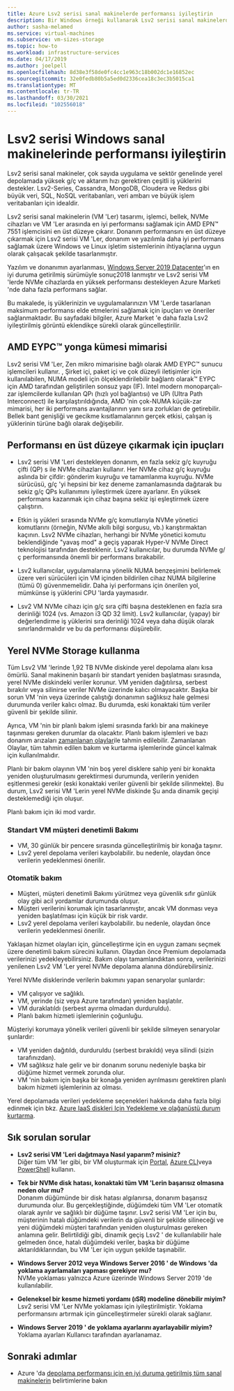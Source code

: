 ```yaml
---
title: Azure Lsv2 serisi sanal makinelerde performansı iyileştirin
description: Bir Windows örneği kullanarak Lsv2 serisi sanal makinelerde çözümünüz için performansı en uygun hale getirmeyi öğrenin.
author: sasha-melamed
ms.service: virtual-machines
ms.subservice: vm-sizes-storage
ms.topic: how-to
ms.workload: infrastructure-services
ms.date: 04/17/2019
ms.author: joelpell
ms.openlocfilehash: 8d38e3f58de0fc4cc1e963c18b002dc1e16852ec
ms.sourcegitcommit: 32e0fedb80b5a5ed0d2336cea18c3ec3b5015ca1
ms.translationtype: MT
ms.contentlocale: tr-TR
ms.lasthandoff: 03/30/2021
ms.locfileid: "102556018"
---
```

# <a name="optimize-performance-on-the-lsv2-series-windows-virtual-machines"></a>Lsv2 serisi Windows sanal makinelerinde performansı iyileştirin

Lsv2 serisi sanal makineler, çok sayıda uygulama ve sektör genelinde yerel depolamada yüksek g/ç ve aktarım hızı gerektiren çeşitli iş yüklerini destekler.  Lsv2-Series, Cassandra, MongoDB, Cloudera ve Redsıs gibi büyük veri, SQL, NoSQL veritabanları, veri ambarı ve büyük işlem veritabanları için idealdir.

Lsv2 serisi sanal makinelerin (VM 'Ler) tasarımı, işlemci, bellek, NVMe cihazları ve VM 'Ler arasında en iyi performansı sağlamak için AMD EPN™ 7551 işlemcisini en üst düzeye çıkarır. Donanım performansını en üst düzeye çıkarmak için Lsv2 serisi VM 'Ler, donanım ve yazılımla daha iyi performans sağlamak üzere Windows ve Linux işletim sistemlerinin ihtiyaçlarına uygun olarak çalışacak şekilde tasarlanmıştır.

Yazılım ve donanımın ayarlanması, [Windows Server 2019 Datacenter](https://www.microsoft.com/cloud-platform/windows-server-pricing)'ın en iyi duruma getirilmiş sürümüyle sonuç2018 lanmıştır ve Lsv2 serisi VM 'lerde NVMe cihazlarda en yüksek performansı destekleyen Azure Marketi 'nde daha fazla performans sağlar.

Bu makalede, iş yüklerinizin ve uygulamalarınızın VM 'Lerde tasarlanan maksimum performansı elde etmelerini sağlamak için ipuçları ve öneriler sağlanmaktadır. Bu sayfadaki bilgiler, Azure Market 'e daha fazla Lsv2 iyileştirilmiş görüntü eklendikçe sürekli olarak güncelleştirilir.

## <a name="amd-eypc-chipset-architecture"></a>AMD EYPC™ yonga kümesi mimarisi

Lsv2 serisi VM 'Ler, Zen mikro mimarisine bağlı olarak AMD EYPC™ sunucu işlemcileri kullanır. , Şirket içi, paket içi ve çok düzeyli iletişimler için kullanılabilen, NUMA modeli için ölçeklendirilebilir bağlantı olarak™ EYPC için AMD tarafından geliştirilen sonsuz yapı (IF). Intel modern monoparçalı-zar işlemcilerde kullanılan QPı (hızlı yol bağlantısı) ve UPı (Ultra Path Interconnect) ile karşılaştırıldığında, AMD 'nin çok-NUMA küçük-zar mimarisi, her iki performans avantajlarının yanı sıra zorlukları de getirebilir. Bellek bant genişliği ve gecikme kısıtlamalarının gerçek etkisi, çalışan iş yüklerinin türüne bağlı olarak değişebilir.

## <a name="tips-for-maximizing-performance"></a>Performansı en üst düzeye çıkarmak için ipuçları

* Lsv2 serisi VM 'Leri destekleyen donanım, en fazla sekiz g/ç kuyruğu çifti (QP) s ile NVMe cihazları kullanır. Her NVMe cihaz g/ç kuyruğu aslında bir çifdir: gönderim kuyruğu ve tamamlanma kuyruğu. NVMe sürücüsü, g/ç 'yi hepsini bir kez deneme zamanlamasında dağıtarak bu sekiz g/ç QPs kullanımını iyileştirmek üzere ayarlanır. En yüksek performans kazanmak için cihaz başına sekiz işi eşleştirmek üzere çalıştırın.

* Etkin iş yükleri sırasında NVMe g/ç komutlarıyla NVMe yönetici komutlarını (örneğin, NVMe akıllı bilgi sorgusu, vb.) karıştırmaktan kaçının. Lsv2 NVMe cihazları, herhangi bir NVMe yönetici komutu beklendiğinde "yavaş mod" a geçiş yaparak Hyper-V NVMe Direct teknolojisi tarafından desteklenir. Lsv2 kullanıcılar, bu durumda NVMe g/ç performansında önemli bir performans bırakabilir.

* Lsv2 kullanıcılar, uygulamalarına yönelik NUMA benzeşimini belirlemek üzere veri sürücüleri için VM içinden bildirilen cihaz NUMA bilgilerine (tümü 0) güvenmemelidir. Daha iyi performans için önerilen yol, mümkünse iş yüklerini CPU 'larda yaymasıdır. 

* Lsv2 VM NVMe cihazı için g/ç sıra çifti başına desteklenen en fazla sıra derinliği 1024 (vs. Amazon i3 QD 32 limit). Lsv2 kullanıcılar, (yapay) bir değerlendirme iş yüklerini sıra derinliği 1024 veya daha düşük olarak sınırlandırmalıdır ve bu da performansı düşürebilir.

## <a name="utilizing-local-nvme-storage"></a>Yerel NVMe Storage kullanma

Tüm Lsv2 VM 'lerinde 1,92 TB NVMe diskinde yerel depolama alanı kısa ömürlü. Sanal makinenin başarılı bir standart yeniden başlatması sırasında, yerel NVMe diskindeki veriler korunur. VM yeniden dağıtılırsa, serbest bırakılır veya silinirse veriler NVMe üzerinde kalıcı olmayacaktır. Başka bir sorun VM 'nin veya üzerinde çalıştığı donanımın sağlıksız hale gelmesi durumunda veriler kalıcı olmaz. Bu durumda, eski konaktaki tüm veriler güvenli bir şekilde silinir.

Ayrıca, VM 'nin bir planlı bakım işlemi sırasında farklı bir ana makineye taşınması gereken durumlar da olacaktır. Planlı bakım işlemleri ve bazı donanım arızaları [zamanlanan olaylar](scheduled-events.md)ile tahmin edilebilir. Zamanlanan Olaylar, tüm tahmin edilen bakım ve kurtarma işlemlerinde güncel kalmak için kullanılmalıdır.

Planlı bir bakım olayının VM 'nin boş yerel disklere sahip yeni bir konakta yeniden oluşturulmasını gerektirmesi durumunda, verilerin yeniden eşitlenmesi gerekir (eski konaktaki veriler güvenli bir şekilde silinmekte). Bu durum, Lsv2 serisi VM 'Lerin yerel NVMe diskinde Şu anda dinamik geçişi desteklemediği için oluşur.

Planlı bakım için iki mod vardır.

### <a name="standard-vm-customer-controlled-maintenance"></a>Standart VM müşteri denetimli Bakımı

- VM, 30 günlük bir pencere sırasında güncelleştirilmiş bir konağa taşınır.
- Lsv2 yerel depolama verileri kaybolabilir. bu nedenle, olaydan önce verilerin yedeklenmesi önerilir.

### <a name="automatic-maintenance"></a>Otomatik bakım

- Müşteri, müşteri denetimli Bakımı yürütmez veya güvenlik sıfır günlük olay gibi acil yordamlar durumunda oluşur.
- Müşteri verilerini korumak için tasarlanmıştır, ancak VM donması veya yeniden başlatılması için küçük bir risk vardır.
- Lsv2 yerel depolama verileri kaybolabilir. bu nedenle, olaydan önce verilerin yedeklenmesi önerilir.

Yaklaşan hizmet olayları için, güncelleştirme için en uygun zamanı seçmek üzere denetimli bakım sürecini kullanın. Olaydan önce Premium depolamada verilerinizi yedekleyebilirsiniz. Bakım olayı tamamlandıktan sonra, verilerinizi yenilenen Lsv2 VM 'Ler yerel NVMe depolama alanına döndürebilirsiniz.

Yerel NVMe disklerinde verilerin bakımını yapan senaryolar şunlardır:

- VM çalışıyor ve sağlıklı.
- VM, yerinde (siz veya Azure tarafından) yeniden başlatılır.
- VM duraklatıldı (serbest ayırma olmadan durduruldu).
- Planlı bakım hizmeti işlemlerinin çoğunluğu.

Müşteriyi korumaya yönelik verileri güvenli bir şekilde silmeyen senaryolar şunlardır:

- VM yeniden dağıtıldı, durduruldu (serbest bırakıldı) veya silindi (sizin tarafınızdan).
- VM sağlıksız hale gelir ve bir donanım sorunu nedeniyle başka bir düğüme hizmet vermek zorunda olur.
- VM 'nin bakım için başka bir konağa yeniden ayrılmasını gerektiren planlı bakım hizmeti işlemlerinin az olması.

Yerel depolamada verileri yedekleme seçenekleri hakkında daha fazla bilgi edinmek için bkz. [Azure IaaS diskleri Için Yedekleme ve olağanüstü durum kurtarma](../backup-and-disaster-recovery-for-azure-iaas-disks.md).

## <a name="frequently-asked-questions"></a>Sık sorulan sorular

* **Lsv2 serisi VM 'Leri dağıtmaya Nasıl yaparım? misiniz?**  
   Diğer tüm VM 'ler gibi, bir VM oluşturmak için [Portal](quick-create-portal.md), [Azure CLI](quick-create-cli.md)veya [PowerShell](quick-create-powershell.md) kullanın.

* **Tek bir NVMe disk hatası, konaktaki tüm VM 'Lerin başarısız olmasına neden olur mu?**  
   Donanım düğümünde bir disk hatası algılanırsa, donanım başarısız durumunda olur. Bu gerçekleştiğinde, düğümdeki tüm VM 'Ler otomatik olarak ayrılır ve sağlıklı bir düğüme taşınır. Lsv2 serisi VM 'Ler için bu, müşterinin hatalı düğümdeki verilerin da güvenli bir şekilde silineceği ve yeni düğümdeki müşteri tarafından yeniden oluşturulması gereken anlamına gelir. Belirtildiği gibi, dinamik geçiş Lsv2 ' de kullanılabilir hale gelmeden önce, hatalı düğümdeki veriler, başka bir düğüme aktarıldıklarından, bu VM 'Ler için uygun şekilde taşınabilir.

* **Windows Server 2012 veya Windows Server 2016 ' de Windows 'da yoklama ayarlamaları yapması gerekiyor mu?**  
   NVMe yoklaması yalnızca Azure üzerinde Windows Server 2019 'de kullanılabilir.  

* **Geleneksel bir kesme hizmeti yordamı (ıSR) modeline dönebilir miyim?**  
   Lsv2 serisi VM 'Ler NVMe yoklaması için iyileştirilmiştir. Yoklama performansını artırmak için güncelleştirmeler sürekli olarak sağlanır.

* **Windows Server 2019 ' de yoklama ayarlarını ayarlayabilir miyim?**  
   Yoklama ayarları Kullanıcı tarafından ayarlanamaz.
   
## <a name="next-steps"></a>Sonraki adımlar

* Azure 'da [depolama performansı için en iyi duruma getirilmiş tüm sanal makinelerin](../sizes-storage.md) belirtimlerine bakın
